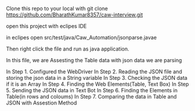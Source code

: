Clone this repo to your local with  git clone https://github.com/BharathKumar8357/caw-interview.git

open this project with eclipes IDE 

in eclipes open src/test/java/Caw_Automation/jsonparse.javae

Then right click the file and run as java application.

In this file, we are Assesting the Table data with json data we are parsing

In Step 1. Configured the WebDriver
In Step 2. Reading the JSON file and storing the json data in a String variable
In Step 3. Checking the JSON data if it is an Array
In Step 4. Finding the Web Elements(Table, Text Box)
In Step 5. Sending the JSON data in Text Bot
In Step 6. Finding the Elements in Table(in rows and coloums)
In Step 7. Comparing the data in Table and JSON with Assestion Method
